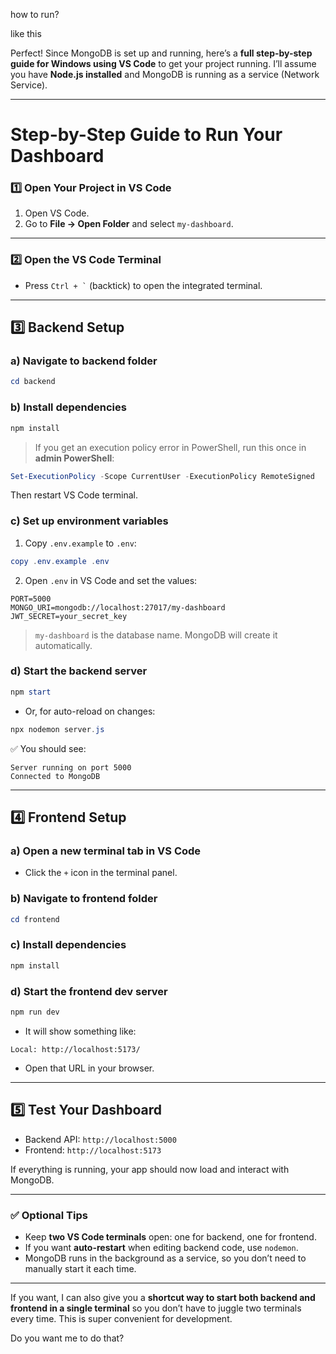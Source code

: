 how to run?

like this

Perfect! Since MongoDB is set up and running, here’s a **full step-by-step guide for Windows using VS Code** to get your project running. I’ll assume you have **Node.js installed** and MongoDB is running as a service (Network Service).

---

# Step-by-Step Guide to Run Your Dashboard

### 1️⃣ Open Your Project in VS Code

1. Open VS Code.
2. Go to **File → Open Folder** and select `my-dashboard`.

---

### 2️⃣ Open the VS Code Terminal

* Press `` Ctrl + ` `` (backtick) to open the integrated terminal.

---

## 3️⃣ Backend Setup

### a) Navigate to backend folder

```powershell
cd backend
```

### b) Install dependencies

```powershell
npm install
```

> If you get an execution policy error in PowerShell, run this once in **admin PowerShell**:

```powershell
Set-ExecutionPolicy -Scope CurrentUser -ExecutionPolicy RemoteSigned
```

Then restart VS Code terminal.

### c) Set up environment variables

1. Copy `.env.example` to `.env`:

```powershell
copy .env.example .env
```

2. Open `.env` in VS Code and set the values:

```env
PORT=5000
MONGO_URI=mongodb://localhost:27017/my-dashboard
JWT_SECRET=your_secret_key
```

> `my-dashboard` is the database name. MongoDB will create it automatically.

### d) Start the backend server

```powershell
npm start
```

* Or, for auto-reload on changes:

```powershell
npx nodemon server.js
```

✅ You should see:

```
Server running on port 5000
Connected to MongoDB
```

---

## 4️⃣ Frontend Setup

### a) Open a new terminal tab in VS Code

* Click the `+` icon in the terminal panel.

### b) Navigate to frontend folder

```powershell
cd frontend
```

### c) Install dependencies

```powershell
npm install
```

### d) Start the frontend dev server

```powershell
npm run dev
```

* It will show something like:

```
Local: http://localhost:5173/
```

* Open that URL in your browser.

---

## 5️⃣ Test Your Dashboard

* Backend API: `http://localhost:5000`
* Frontend: `http://localhost:5173`

If everything is running, your app should now load and interact with MongoDB.

---

### ✅ Optional Tips

* Keep **two VS Code terminals** open: one for backend, one for frontend.
* If you want **auto-restart** when editing backend code, use `nodemon`.
* MongoDB runs in the background as a service, so you don’t need to manually start it each time.

---

If you want, I can also give you a **shortcut way to start both backend and frontend in a single terminal** so you don’t have to juggle two terminals every time. This is super convenient for development.

Do you want me to do that?
